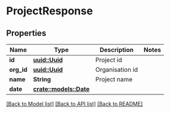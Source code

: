 # ProjectResponse

## Properties

Name | Type | Description | Notes
------------ | ------------- | ------------- | -------------
**id** | [**uuid::Uuid**](uuid::Uuid.md) | Project id | 
**org_id** | [**uuid::Uuid**](uuid::Uuid.md) | Organisation id | 
**name** | **String** | Project name | 
**date** | [**crate::models::Date**](Date.md) |  | 

[[Back to Model list]](../README.md#documentation-for-models) [[Back to API list]](../README.md#documentation-for-api-endpoints) [[Back to README]](../README.md)


